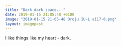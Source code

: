 ```yaml
---
title: "Dark dark space..."
date: 2019-01-15 21:05:48 +0100
image: "2019-01-15 21-05-48 Droju IU-L a117-0.png"
layout: imagepost
---
```


I like things like my heart - dark.